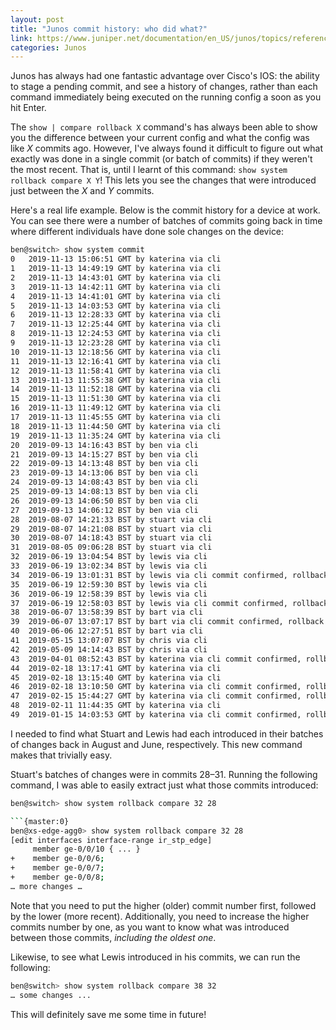 ```yaml
---
layout: post
title: "Junos commit history: who did what?"
link: https://www.juniper.net/documentation/en_US/junos/topics/reference/command-summary/show-system-rollback.html
categories: Junos
---
```


Junos has always had one fantastic advantage over Cisco's IOS: the ability to stage a pending commit, and see a history of changes, rather than each command immediately being executed on the running config a soon as you hit Enter. 

The `show | compare rollback X` command's has always been able to show you the difference between your current config and what the config was like _X_ commits ago. However, I've always found it difficult to figure out what exactly was done in a single commit (or batch of commits) if they weren't the most recent. That is, until I learnt of this command: `show system rollback compare X Y`! This lets you see the changes that were introduced just between the _X_ and _Y_ commits. 

Here's a real life example. Below is the commit history for a device at work. You can see there were a number of batches of commits going back in time where different individuals have done sole changes on the device:

```bash
ben@switch> show system commit
0   2019-11-13 15:06:51 GMT by katerina via cli
1   2019-11-13 14:49:19 GMT by katerina via cli
2   2019-11-13 14:43:01 GMT by katerina via cli
3   2019-11-13 14:42:11 GMT by katerina via cli
4   2019-11-13 14:41:01 GMT by katerina via cli
5   2019-11-13 14:03:53 GMT by katerina via cli
6   2019-11-13 12:28:33 GMT by katerina via cli
7   2019-11-13 12:25:44 GMT by katerina via cli
8   2019-11-13 12:24:53 GMT by katerina via cli
9   2019-11-13 12:23:28 GMT by katerina via cli
10  2019-11-13 12:18:56 GMT by katerina via cli
11  2019-11-13 12:16:41 GMT by katerina via cli
12  2019-11-13 11:58:41 GMT by katerina via cli
13  2019-11-13 11:55:38 GMT by katerina via cli
14  2019-11-13 11:52:18 GMT by katerina via cli
15  2019-11-13 11:51:30 GMT by katerina via cli
16  2019-11-13 11:49:12 GMT by katerina via cli
17  2019-11-13 11:45:55 GMT by katerina via cli
18  2019-11-13 11:44:50 GMT by katerina via cli
19  2019-11-13 11:35:24 GMT by katerina via cli
20  2019-09-13 14:16:43 BST by ben via cli
21  2019-09-13 14:15:27 BST by ben via cli
22  2019-09-13 14:13:48 BST by ben via cli
23  2019-09-13 14:13:06 BST by ben via cli
24  2019-09-13 14:08:43 BST by ben via cli
25  2019-09-13 14:08:13 BST by ben via cli
26  2019-09-13 14:06:50 BST by ben via cli
27  2019-09-13 14:06:12 BST by ben via cli
28  2019-08-07 14:21:33 BST by stuart via cli
29  2019-08-07 14:21:08 BST by stuart via cli
30  2019-08-07 14:18:43 BST by stuart via cli
31  2019-08-05 09:06:28 BST by stuart via cli
32  2019-06-19 13:04:54 BST by lewis via cli
33  2019-06-19 13:02:34 BST by lewis via cli
34  2019-06-19 13:01:31 BST by lewis via cli commit confirmed, rollback in 3mins
35  2019-06-19 12:59:30 BST by lewis via cli
36  2019-06-19 12:58:39 BST by lewis via cli
37  2019-06-19 12:58:03 BST by lewis via cli commit confirmed, rollback in 3mins
38  2019-06-07 13:58:39 BST by bart via cli
39  2019-06-07 13:07:17 BST by bart via cli commit confirmed, rollback in 1mins
40  2019-06-06 12:27:51 BST by bart via cli
41  2019-05-15 13:07:07 BST by chris via cli
42  2019-05-09 14:14:43 BST by chris via cli
43  2019-04-01 08:52:43 BST by katerina via cli commit confirmed, rollback in 10mins
44  2019-02-18 13:17:41 GMT by katerina via cli
45  2019-02-18 13:15:40 GMT by katerina via cli
46  2019-02-18 13:10:50 GMT by katerina via cli commit confirmed, rollback in 10mins
47  2019-02-15 15:44:27 GMT by katerina via cli commit confirmed, rollback in 10mins
48  2019-02-11 11:44:35 GMT by katerina via cli
49  2019-01-15 14:03:53 GMT by katerina via cli commit confirmed, rollback in 10mins
```

I needed to find what Stuart and Lewis had each introduced in their batches of changes back in August and June, respectively. This new command makes that trivially easy. 

Stuart's batches of changes were in commits 28–31. Running the following command, I was able to easily extract just what those commits introduced:


```bash
ben@switch> show system rollback compare 32 28

```{master:0}
ben@xs-edge-agg0> show system rollback compare 32 28
[edit interfaces interface-range ir_stp_edge]
     member ge-0/0/10 { ... }
+    member ge-0/0/6;
+    member ge-0/0/7;
+    member ge-0/0/8;
… more changes …
```

Note that you need to put the higher (older) commit number first, followed by the lower (more recent). Additionally, you need to increase the higher commits number by one, as you want to know what was introduced between those commits, _including the oldest one_. 

Likewise, to see what Lewis introduced in his commits, we can run the following:

```bash
ben@switch> show system rollback compare 38 32
… some changes ...
```

This will definitely save me some time in future!
